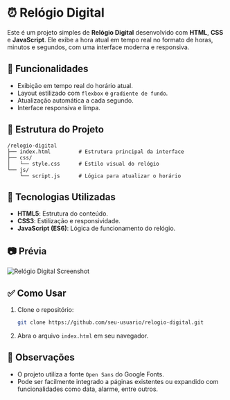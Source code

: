 # ⏰ Relógio Digital

Este é um projeto simples de **Relógio Digital** desenvolvido com **HTML**, **CSS** e **JavaScript**. Ele exibe a hora atual em tempo real no formato de horas, minutos e segundos, com uma interface moderna e responsiva.

## 🚀 Funcionalidades

* Exibição em tempo real do horário atual.
* Layout estilizado com `flexbox` e `gradiente de fundo`.
* Atualização automática a cada segundo.
* Interface responsiva e limpa.

## 📁 Estrutura do Projeto

```
/relogio-digital
├── index.html         # Estrutura principal da interface
├── css/
│   └── style.css      # Estilo visual do relógio
└── js/
    └── script.js      # Lógica para atualizar o horário
```

## 🎨 Tecnologias Utilizadas

* **HTML5**: Estrutura do conteúdo.
* **CSS3**: Estilização e responsividade.
* **JavaScript (ES6)**: Lógica de funcionamento do relógio.

## 📷 Prévia

![Relógio Digital Screenshot](coloque-aqui-um-link-ou-gif-do-seu-projeto)

## ✅ Como Usar

1. Clone o repositório:

   ```bash
   git clone https://github.com/seu-usuario/relogio-digital.git
   ```
2. Abra o arquivo `index.html` em seu navegador.

## 📌 Observações

* O projeto utiliza a fonte `Open Sans` do Google Fonts.
* Pode ser facilmente integrado a páginas existentes ou expandido com funcionalidades como data, alarme, entre outros.
